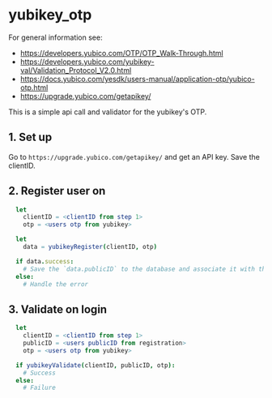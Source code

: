 # yubikey_otp

For general information see:
* https://developers.yubico.com/OTP/OTP_Walk-Through.html
* https://developers.yubico.com/yubikey-val/Validation_Protocol_V2.0.html
* https://docs.yubico.com/yesdk/users-manual/application-otp/yubico-otp.html
* https://upgrade.yubico.com/getapikey/

This is a simple api call and validator for the yubikey's OTP.

## 1. Set up

Go to `https://upgrade.yubico.com/getapikey/` and get an API key. Save the
clientID.

## 2. Register user on <platform>

```nim
  let
    clientID = <clientID from step 1>
    otp = <users otp from yubikey>

  let
    data = yubikeyRegister(clientID, otp)

  if data.success:
    # Save the `data.publicID` to the database and associate it with the user
  else:
    # Handle the error
```

## 3. Validate on login

```nim
  let
    clientID = <clientID from step 1>
    publicID = <users publicID from registration>
    otp = <users otp from yubikey>

  if yubikeyValidate(clientID, publicID, otp):
    # Success
  else:
    # Failure
```